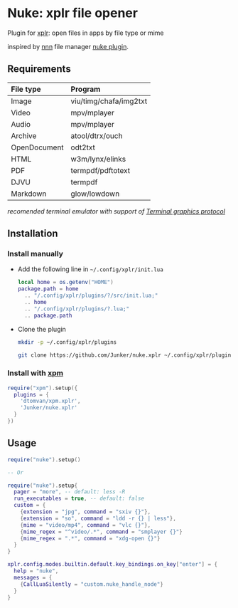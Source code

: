 # Nuke: xplr file opener

Plugin for [xplr](https://github.com/sayanarijit/xplr): open files in apps by file type or mime

inspired by [nnn](https://github.com/jarun/nnn) file manager [nuke plugin](https://github.com/jarun/nnn/blob/master/plugins/nuke).

## Requirements

| File type    | Program                |
|:-------------|:-----------------------|
| Image        | viu/timg/chafa/img2txt |
| Video        | mpv/mplayer            |
| Audio        | mpv/mplayer            |
| Archive      | atool/dtrx/ouch        |
| OpenDocument | odt2txt                |
| HTML         | w3m/lynx/elinks        |
| PDF          | termpdf/pdftotext      |
| DJVU         | termpdf                |
| Markdown     | glow/lowdown           |

*recomended terminal emulator with support of [Terminal graphics protocol](https://sw.kovidgoyal.net/kitty/graphics-protocol/)*

## Installation

### Install manually

- Add the following line in `~/.config/xplr/init.lua`

  ```lua
  local home = os.getenv("HOME")
  package.path = home
    .. "/.config/xplr/plugins/?/src/init.lua;"
    .. home
    .. "/.config/xplr/plugins/?.lua;"
    .. package.path
  ```

- Clone the plugin

  ```bash
  mkdir -p ~/.config/xplr/plugins

  git clone https://github.com/Junker/nuke.xplr ~/.config/xplr/plugins/nuke
  ```
  
### Install with [xpm](https://github.com/dtomvan/xpm.xplr)

  ```lua
  require("xpm").setup({
    plugins = {
      'dtomvan/xpm.xplr',
      'Junker/nuke.xplr'
    }
  })
  ```

## Usage
  
  ```lua
  require("nuke").setup()

  -- Or

  require("nuke").setup{
    pager = "more", -- default: less -R
    run_executables = true, -- default: false
    custom = {
      {extension = "jpg", command = "sxiv {}"},
      {extension = "so", command = "ldd -r {} | less"},
      {mime = "video/mp4", command = "vlc {}"},
      {mime_regex = "^video/.*", command = "smplayer {}"}
      {mime_regex = ".*", command = "xdg-open {}"}
    }
  }
  
  xplr.config.modes.builtin.default.key_bindings.on_key["enter"] = {
    help = "nuke",
    messages = {
      {CallLuaSilently = "custom.nuke_handle_node"}
    }
  }
  ```
